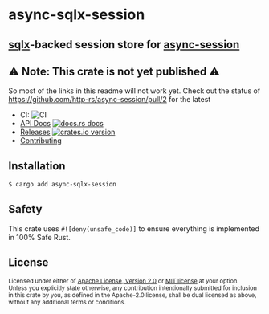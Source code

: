 # async-sqlx-session
## [sqlx](https://github.com/launchbadge/sqlx)-backed session store for [async-session](https://github.com/http-rs/async-session)

## ⚠️ Note: This crate is not yet published ⚠️
So most of the links in this readme will not work yet. Check out the
status of https://github.com/http-rs/async-session/pull/2 for the
latest

* CI: ![CI][ci-badge]
* [API Docs][docs] [![docs.rs docs][docs-badge]][docs]
* [Releases][releases] [![crates.io version][version-badge]][lib-rs]
* [Contributing][contributing]

[ci-badge]: https://github.com/jbr/async-sqlx-session/workflows/CI/badge.svg
[releases]: https://github.com/jbr/async-sqlx-session/releases
[docs]: https://docs.rs/async-sqlx-session
[contributing]: https://github.com/jbr/async-sqlx-session/blob/master/.github/CONTRIBUTING.md
[lib-rs]: https://lib.rs/async-sqlx-session
[docs-badge]: https://img.shields.io/badge/docs-latest-blue.svg?style=flat-square
[version-badge]: https://img.shields.io/crates/v/async-sqlx-session.svg?style=flat-square

## Installation
```sh
$ cargo add async-sqlx-session
```

## Safety
This crate uses ``#![deny(unsafe_code)]`` to ensure everything is implemented in
100% Safe Rust.

## License

<sup>
Licensed under either of <a href="LICENSE-APACHE">Apache License, Version
2.0</a> or <a href="LICENSE-MIT">MIT license</a> at your option.
</sup>

<br/>

<sub>
Unless you explicitly state otherwise, any contribution intentionally submitted
for inclusion in this crate by you, as defined in the Apache-2.0 license, shall
be dual licensed as above, without any additional terms or conditions.
</sub>
